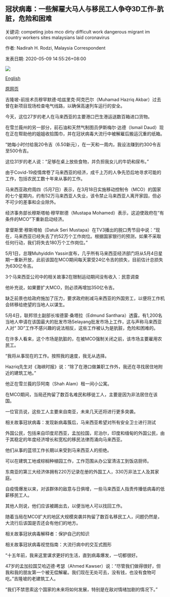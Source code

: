 ## 冠状病毒：一些解雇大马人与移民工人争夺3D工作-肮脏，危险和困难

关键词: competing jobs mco dirty difficult work dangerous migrant im country workers sites malaysians laid coronavirus

作者: Nadirah H. Rodzi, Malaysia Correspondent

发表日期: 2020-05-09 14:55:26+08:00

![](https://www.straitstimes.com/sites/default/files/styles/x_large/public/articles/2020/05/09/rk_constructionsite_090520.jpg?itok=vFCi6nep)

[English](Coronavirus%3A%20Some%20laid%20off%20Malaysians%20competing%20with%20migrant%20workers%20over%203D%20jobs%20-%20dirty%2C%20dangerous%20and%20difficult.md)

[原网页](https://www.straitstimes.com/asia/se-asia/coronavirus-some-laid-off-malaysians-competing-with-migrant-workers-over-3d-jobs-dirty)

吉隆坡-前技术员穆罕默德·哈兹里克·阿克巴尔（Muhamad Hazriq Akbar）过去曾在新项目现场检查电气线路，以确保高速列车运行的安全。

今天，这位27岁的老人在马来西亚的主要港口巴生港运送数百箱进口货物。

在雪兰莪州的另一部分，前石油和天然气制图员伊斯梅尔·达德（Ismail Daud）现在正在帮助他的姐姐收拾围巾，并在冠状病毒大流行中被解雇后搬运沉重的纸箱。

“她每小时付给我20令吉（6.50新元），在一天和一周内，我设法赚到约300令吉至500令吉。

这位31岁的老人说：“足够在桌上放些食物，并负担我女儿的牛奶和尿布。”

由于Covid-19疫情席卷了马来西亚的经济，成千上万的人争先恐后地寻求可能的工作，包括农民工数十年来从事的工作。

马来西亚政府周四（5月7日）表示，在3月18日实施移动控制令（MCO）的国家的七个星期内，约有52万马来西亚人失业，该令禁止马来西亚人离开家园，但必不可少的差事和企业除外。

经济事务部长穆斯塔帕·穆罕默德（Mustapa Mohamed）表示，这迫使政府在“有条件的MCO”下重新启动经济。

拿督斯里·穆斯塔帕（Datuk Seri Mustapa）在TV3播出的脱口秀节目中说：“现在，马来西亚已经失去了约52万个工作岗位。根据国家银行的预测，如果不采取任何行动，我们将失去180万个工作岗位。”

5月1日，总理Muhyiddin Yassin宣布，几乎所有马来西亚经济部门将从5月4日星期一重新开放，此前该国在MCO期间每天蒙受24亿令吉的损失，目前估计总损失为630亿令吉。

3个马来西亚公司中的相关故事2在限制运动期间没有收入：民意调查

他补充说，如果要扩大MCO，则必须再增加350亿令吉。

缺乏前景也给政府施加了压力，要求政府削减马来西亚的外国劳工，以便将工作机会转移给绝望的当地人以谋生。

5月4日，联邦领土副部长埃德蒙·桑塔拉（Edmund Santhara）透露，有1,200名当地人申请在该国最大的批发市场Selayang批发市场上工作，这与声称马来西亚人对“ 3D”工作不感兴趣的说法相反，这些工作被认为是肮脏，危险和困难的。

在许多人看来，这个市场是肮脏的，在被MCO强制关闭之前，该市场主要雇用农民工。

“我将从事现在的工作。按照我的速度，我无从选择。

Hazriq先生对《海峡时报》说：“除了在港口做兼职工作外，我还在寻找居住地附近的建筑工地。”

他正在雪兰莪的莎阿南（Shah Alam）租一间小公寓。

在MCO期间，当局还拘留了数百名难民和移徙工人，主要是因为非法居住在该国。

一位官员说，这些工人主要来自南亚，未来几天还将进行更多突袭。

相关故事冠状病毒：发现新病毒簇后，马来西亚希望对所有安全卫士进行测试

外国公民，包括来自印度尼西亚，孟加拉国，尼泊尔，印度和缅甸的外国公民，由于其稳定的年度经济增长和宽松的移民法律而涌向马来西亚。

他们从事的蓝领工作长期以来受到马来西亚人的拒绝。

可以在建筑工地或棕榈种植园工作，工作范围从办公室清洁工到饭店厨师。

东南亚的第三大经济体拥有220万记录在册的外国工人，330万非法工人及其家庭。

自疫情爆发以来，对该群体的敌意与日俱增，一些马来西亚人指责传播低病毒的低薪移民工人。

其他人则说，他们应该被踢出去，以便当地人可以找回工作。

随着当局在MCO扩大的地区大规模突袭并拘留了数百名移民工人，问题仍然是，大流行后该国是否还会有他们的地方。

相关故事冠状病毒解释者：保护自己的知识

相关故事冠状病毒视觉指南：大流行病中的交互式图形

“十五年前，我来这里谋求更好的生活，直到病毒爆发，一切都很好。

47岁的孟加拉国艾哈迈德·考瑟（Ahmed Kawser）说：“尽管我们做得很好，但我和我的朋友第一个被无偿解雇。我们现在无处可去，没有钱，也没有食物可吃。”吉隆坡的老建筑工人。

“我们不禁思索这个国家的未来将如何发展，特别是在敌对情绪加剧的情况下。”
